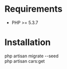 
Requirements
============

* PHP >= 5.3.7

Installation
============

php artisan migrate --seed<br>
php artisan cars:get

